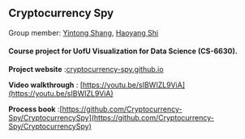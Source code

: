 ## Cryptocurrency Spy


Group member: [Yintong Shang](https://github.com/ShaYito), [Haoyang Shi](https://github.com/Luke-Skycrawler)

#### Course project for UofU Visualization for Data Science (CS-6630).



**Project website** :[cryptocurrency-spy.github.io](https://cryptocurrency-spy.github.io/)

**Video walkthrough** :
[https://youtu.be/sIBWIZL9ViA](https://youtu.be/sIBWIZL9ViA)


**Process book** :[https://github.com/Cryptocurrency-Spy/CryptocurrencySpy](https://github.com/Cryptocurrency-Spy/CryptocurrencySpy)
